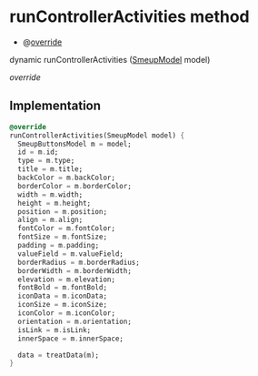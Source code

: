


# runControllerActivities method







- @[override](https://api.flutter.dev/flutter/dart-core/override-constant.html)

dynamic runControllerActivities
([SmeupModel](../../smeup_models_widgets_smeup_model/SmeupModel-class.md) model)

_override_






## Implementation

```dart
@override
runControllerActivities(SmeupModel model) {
  SmeupButtonsModel m = model;
  id = m.id;
  type = m.type;
  title = m.title;
  backColor = m.backColor;
  borderColor = m.borderColor;
  width = m.width;
  height = m.height;
  position = m.position;
  align = m.align;
  fontColor = m.fontColor;
  fontSize = m.fontSize;
  padding = m.padding;
  valueField = m.valueField;
  borderRadius = m.borderRadius;
  borderWidth = m.borderWidth;
  elevation = m.elevation;
  fontBold = m.fontBold;
  iconData = m.iconData;
  iconSize = m.iconSize;
  iconColor = m.iconColor;
  orientation = m.orientation;
  isLink = m.isLink;
  innerSpace = m.innerSpace;

  data = treatData(m);
}
```








